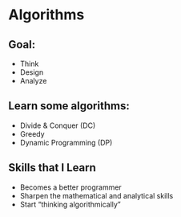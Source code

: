# Algorithms

## Goal:
 - Think
 - Design
 - Analyze

## Learn some algorithms:
 - Divide & Conquer (DC)
 - Greedy
 - Dynamic Programming (DP)

## Skills that I Learn
- Becomes a better programmer
- Sharpen the mathematical and analytical skills
- Start “thinking algorithmically”

   

